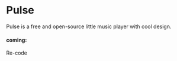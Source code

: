 # Pulse
Pulse is a free and open-source little music player with cool design.

#### coming:
Re-code

